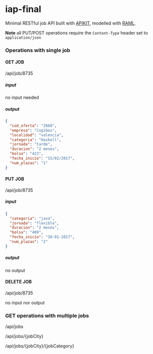 # iap-final
Minimal RESTful job API built with [APIKIT](https://docs.mulesoft.com/apikit/), modelled with [RAML](http://raml.org/).


**Note** all PUT/POST operations require the `Content-Type` header set to `application/json`

### Operations with single job
#### GET JOB
/api/job/8735
##### input 
no input needed
##### output
```json
{
  "cod_oferta": "2668",
  "empresa": "Cogibox",
  "localidad": "valencia",
  "categoria": "Haskell",
  "jornada": "tarde",
  "duracion": "2 meses",
  "bolsa": "423",
  "fecha_inicio": "15/02/2017",
  "num_plazas": "1"
}
```
#### PUT JOB
/api/job/8735

##### input 
```json
{
  "categoria": "java",
  "jornada": "flexible",
  "duracion": "2 meses",
  "bolsa": "400",
  "fecha_inicio": "30-01-2017",
  "num_plazas": "2"
}
```
##### output
no output

#### DELETE JOB
/api/job/8735

no input nor output

### GET operations with multiple jobs

/api/jobs

/api/jobs/{jobCity}

/api/jobs/{jobCity}/{jobCategory}
